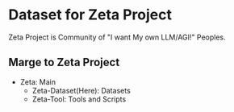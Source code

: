 # Dataset for Zeta Project
Zeta Project is Community of "I want My own LLM/AGI!" Peoples.

## Marge to Zeta Project
- Zeta: Main
    - Zeta-Dataset(Here): Datasets
    - Zeta-Tool: Tools and Scripts
